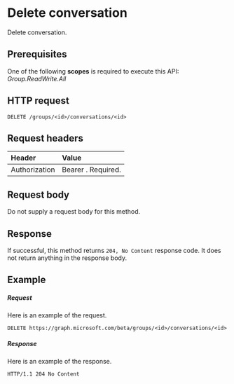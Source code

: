 # Delete conversation

Delete conversation.
## Prerequisites
One of the following **scopes** is required to execute this API:
*Group.ReadWrite.All*

## HTTP request
<!-- { "blockType": "ignored" } -->
```http
DELETE /groups/<id>/conversations/<id>
```
## Request headers
| Header       | Value |
|:---------------|:--------|
| Authorization  | Bearer <token>. Required.  |

## Request body
Do not supply a request body for this method.


## Response
If successful, this method returns `204, No Content` response code. It does not return anything in the response body.

## Example
##### Request
Here is an example of the request.
<!-- {
  "blockType": "request",
  "name": "delete_conversation"
}-->
```http
DELETE https://graph.microsoft.com/beta/groups/<id>/conversations/<id>
```
##### Response
Here is an example of the response. 
<!-- {
  "blockType": "response",
  "truncated": true
} -->
```http
HTTP/1.1 204 No Content
```

<!-- uuid: 8fcb5dbc-d5aa-4681-8e31-b001d5168d79
2015-10-25 14:57:30 UTC -->
<!-- {
  "type": "#page.annotation",
  "description": "Delete conversation",
  "keywords": "",
  "section": "documentation",
  "tocPath": ""
}-->


<!-- {
  "type": "#page.annotation",
  "description": "Delete conversation.",
  "tocPath": "/beta reference/Groups/conversation/Delete group conversation",
  "apiVersion": "beta",
  "section": "documentation",
  "canonicalURL": "/en-us/api-reference/v1.0/api/conversation_delete"
} -->
